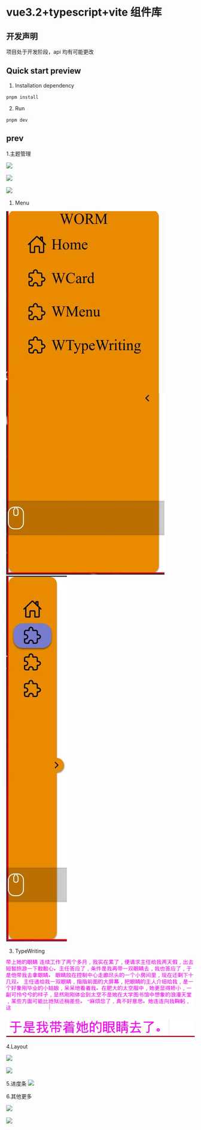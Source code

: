 # vue3.2+typescript+vite 组件库

## 开发声明

项目处于开发阶段，api 均有可能更改

## Quick start preview

1. Installation dependency

```
pnpm install
```

2. Run

```
pnpm dev
```

## prev

1.主题管理

![](https://cdn.jsdelivr.net/gh/aFlyingMothDartsIntoTheFire/images@main/utils/images/16506260016291650626001467.png)

![](https://cdn.jsdelivr.net/gh/aFlyingMothDartsIntoTheFire/images@main/utils/images/16506260776291650626077205.png)

![](https://cdn.jsdelivr.net/gh/aFlyingMothDartsIntoTheFire/images@main/utils/images/16506261256291650626125058.png)

1. Menu

![](doc/prevImg/WCard/prevWMenu.jpg) ![](doc/prevImg/WCard/prevWMenu1.jpg)

3. TypeWriting

![](./doc/prevImg/WCard/prevWTypeWriting.jpg)

![](doc/prevImg/WCard/prevWTypeWriting.1.jpg)

4.Layout

![](https://cdn.jsdelivr.net/gh/aFlyingMothDartsIntoTheFire/images@main/utils/images/16506258097771650625808776.png)

![](https://cdn.jsdelivr.net/gh/aFlyingMothDartsIntoTheFire/images@main/utils/images/16506258546301650625853728.png)

5.进度条
![](https://cdn.jsdelivr.net/gh/aFlyingMothDartsIntoTheFire/images@main/utils/images/16506259026291650625901706.png)

6.其他更多

![](https://cdn.jsdelivr.net/gh/aFlyingMothDartsIntoTheFire/images@main/utils/images/16506262876291650626287390.png)

![](https://cdn.jsdelivr.net/gh/aFlyingMothDartsIntoTheFire/images@main/utils/images/16506263656291650626364872.png)
